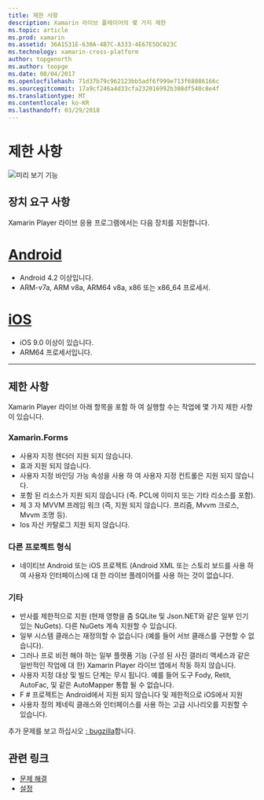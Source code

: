 ```yaml
---
title: 제한 사항
description: Xamarin 라이브 플레이어의 몇 가지 제한
ms.topic: article
ms.prod: xamarin
ms.assetid: 36A1531E-630A-4B7C-A333-4E67E5DC023C
ms.technology: xamarin-cross-platform
author: topgenorth
ms.author: toopge
ms.date: 08/04/2017
ms.openlocfilehash: 71d37b79c962123bb5adf6f999e713f68086166c
ms.sourcegitcommit: 17a9cf246a4d33cfa232016992b308df540c8e4f
ms.translationtype: MT
ms.contentlocale: ko-KR
ms.lasthandoff: 03/29/2018
---
```

# <a name="limitations"></a>제한 사항

![미리 보기 기능](~/media/shared/preview.png)

## <a name="device-requirements"></a>장치 요구 사항
Xamarin Player 라이브 응용 프로그램에서는 다음 장치를 지원합니다.

# <a name="androidtabandroid"></a>[Android](#tab/android)

- Android 4.2 이상입니다.
- ARM-v7a, ARM v8a, ARM64 v8a, x86 또는 x86_64 프로세서.

# <a name="iostabios"></a>[iOS](#tab/ios)

- iOS 9.0 이상이 있습니다.
- ARM64 프로세서입니다.

-----

## <a name="limitations"></a>제한 사항

Xamarin Player 라이브 아래 항목을 포함 하 여 실행할 수는 작업에 몇 가지 제한 사항이 있습니다.

### <a name="xamarinforms"></a>Xamarin.Forms
- 사용자 지정 렌더러 지원 되지 않습니다.
- 효과 지원 되지 않습니다.
- 사용자 지정 바인딩 가능 속성을 사용 하 여 사용자 지정 컨트롤은 지원 되지 않습니다.
- 포함 된 리소스가 지원 되지 않습니다 (즉. PCL에 이미지 또는 기타 리소스를 포함).
- 제 3 자 MVVM 프레임 워크 (즉, 지원 되지 않습니다. 프리즘, Mvvm 크로스, Mvvm 조명 등).
- Ios 자산 카탈로그 지원 되지 않습니다.

### <a name="other-project-types"></a>다른 프로젝트 형식
- 네이티브 Android 또는 iOS 프로젝트 (Android XML 또는 스토리 보드를 사용 하 여 사용자 인터페이스)에 대 한 라이브 플레이어를 사용 하는 것이 없습니다.

### <a name="misc"></a>기타
- 반사를 제한적으로 지원 (현재 영향을 줌 SQLite 및 Json.NET와 같은 일부 인기 있는 NuGets). 다른 NuGets 계속 지원할 수 있습니다.
- 일부 시스템 클래스는 재정의할 수 없습니다 (예를 들어 서브 클래스를 구현할 수 없습니다).
- 그러나 프로 비전 해야 하는 일부 플랫폼 기능 (구성 된 사진 갤러리 액세스과 같은 일반적인 작업에 대 한) Xamarin Player 라이브 앱에서 작동 하지 않습니다.
- 사용자 지정 대상 및 빌드 단계는 무시 됩니다. 예를 들어 도구 Fody, Retit, AutoFac, 및 같은 AutoMapper 통합 될 수 없습니다.
- F # 프로젝트는 Android에서 지원 되지 않습니다 및 제한적으로 iOS에서 지원
- 사용자 정의 제네릭 클래스와 인터페이스를 사용 하는 고급 시나리오를 지원할 수 있습니다.

추가 문제를 보고 하십시오 [: bugzilla](https://aka.ms/live-player-report-issue)합니다.


## <a name="related-links"></a>관련 링크

- [문제 해결](~/tools/live-player/troubleshooting.md)
- [설정](~/tools/live-player/install.md)
